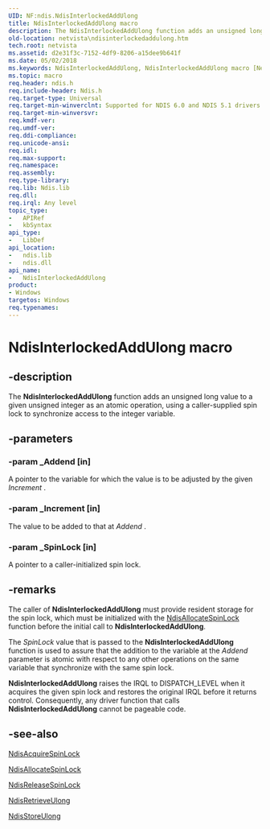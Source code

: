 ```yaml
---
UID: NF:ndis.NdisInterlockedAddUlong
title: NdisInterlockedAddUlong macro
description: The NdisInterlockedAddUlong function adds an unsigned long value to a given unsigned integer as an atomic operation, using a caller-supplied spin lock to synchronize access to the integer variable.
old-location: netvista\ndisinterlockedaddulong.htm
tech.root: netvista
ms.assetid: d2e31f3c-7152-4df9-8206-a15dee9b641f
ms.date: 05/02/2018
ms.keywords: NdisInterlockedAddUlong, NdisInterlockedAddUlong macro [Network Drivers Starting with Windows Vista], ndis/NdisInterlockedAddUlong, ndis_interlocked_ref_0b4862c9-6897-4b73-ab23-5cd2ede3e82a.xml, netvista.ndisinterlockedaddulong
ms.topic: macro
req.header: ndis.h
req.include-header: Ndis.h
req.target-type: Universal
req.target-min-winverclnt: Supported for NDIS 6.0 and NDIS 5.1 drivers (see    NdisInterlockedAddUlong (NDIS   5.1)) in Windows Vista. Supported for NDIS 5.1 drivers (see    NdisInterlockedAddUlong (NDIS   5.1)) in Windows XP.
req.target-min-winversvr: 
req.kmdf-ver: 
req.umdf-ver: 
req.ddi-compliance: 
req.unicode-ansi: 
req.idl: 
req.max-support: 
req.namespace: 
req.assembly: 
req.type-library: 
req.lib: Ndis.lib
req.dll: 
req.irql: Any level
topic_type:
-	APIRef
-	kbSyntax
api_type:
-	LibDef
api_location:
-	ndis.lib
-	ndis.dll
api_name:
-	NdisInterlockedAddUlong
product:
- Windows
targetos: Windows
req.typenames: 
---
```


# NdisInterlockedAddUlong macro


## -description


The 
  <b>NdisInterlockedAddUlong</b> function adds an unsigned long value to a given unsigned integer as an atomic
  operation, using a caller-supplied spin lock to synchronize access to the integer variable.


## -parameters




### -param _Addend [in]

A pointer to the variable for which the value is to be adjusted by the given 
     <i>Increment</i> .


### -param _Increment [in]

The value to be added to that at 
     <i>Addend</i> .


### -param _SpinLock [in]

A pointer to a caller-initialized spin lock.


## -remarks



The caller of 
    <b>NdisInterlockedAddUlong</b> must provide resident storage for the spin lock, which must be initialized
    with the 
    <a href="https://msdn.microsoft.com/library/windows/hardware/ff561617">NdisAllocateSpinLock</a> function before
    the initial call to 
    <b>NdisInterlockedAddUlong</b>.

The 
    <i>SpinLock</i> value that is passed to the 
    <b>NdisInterlockedAddUlong</b> function
    is used to assure that the addition to the variable at the 
    <i>Addend</i> parameter is atomic with respect to any other operations on the same variable that
    synchronize with the same spin lock.

<b>NdisInterlockedAddUlong</b> raises the IRQL to DISPATCH_LEVEL when it acquires the given spin lock and
    restores the original IRQL before it returns control. Consequently, any driver function that calls 
    <b>NdisInterlockedAddUlong</b> cannot be pageable code.




## -see-also




<a href="https://msdn.microsoft.com/library/windows/hardware/ff560699">NdisAcquireSpinLock</a>



<a href="https://msdn.microsoft.com/library/windows/hardware/ff561617">NdisAllocateSpinLock</a>



<a href="https://msdn.microsoft.com/library/windows/hardware/ff564524">NdisReleaseSpinLock</a>



<a href="https://msdn.microsoft.com/library/windows/hardware/ff564532">NdisRetrieveUlong</a>



<a href="https://msdn.microsoft.com/library/windows/hardware/ff564573">NdisStoreUlong</a>
 

 


